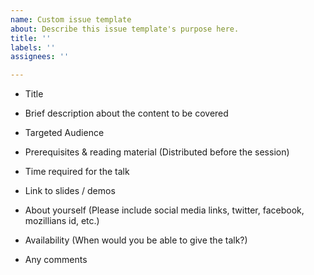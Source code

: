 ```yaml
---
name: Custom issue template
about: Describe this issue template's purpose here.
title: ''
labels: ''
assignees: ''

---
```


- Title

- Brief description about the content to be covered

- Targeted Audience

- Prerequisites & reading material (Distributed before the session) 

- Time required for the talk

- Link to slides / demos

- About yourself (Please include social media links, twitter, facebook, mozillians id, etc.)

- Availability (When would you be able to give the talk?) 

- Any comments
